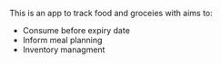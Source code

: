 This is an app to track food and groceies with aims to:
- Consume before expiry date
- Inform meal planning
- Inventory managment